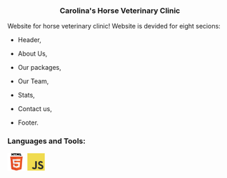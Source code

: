 <h3 align="center">Carolina's Horse Veterinary Clinic</h3>

<p align="left">
  Website for horse veterinary clinic! Website is devided for eight secions:

  - Header,

  - About Us,

  - Our packages,

  - Our Team,

  - Stats,

  - Contact us,

  - Footer.
</p>

<h3 align="left">Languages and Tools:</h3>
<img src="https://raw.githubusercontent.com/devicons/devicon/master/icons/html5/html5-original-wordmark.svg" alt="html5" width="40" height="40"/> </a> <a href="https://developer.mozilla.org/en-US/docs/Web/JavaScript" target="_blank" rel="noreferrer"> <img src="https://raw.githubusercontent.com/devicons/devicon/master/icons/javascript/javascript-original.svg" alt="javascript" width="40" height="40"/>
